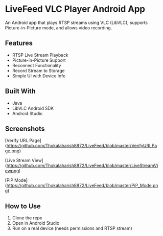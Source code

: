 # LiveFeed VLC Player Android App

An Android app that plays RTSP streams using VLC (LibVLC), supports Picture-in-Picture mode, and allows video recording.

## Features
- RTSP Live Stream Playback
- Picture-in-Picture Support
- Reconnect Functionality
- Record Stream to Storage
- Simple UI with Device Info

## Built With
- Java
- LibVLC Android SDK
- Android Studio

## Screenshots
[Verify URL Page] (https://github.com/Thokalaharish8872/LiveFeed/blob/master/VerifyURLPage.png)

[Live Stream View] (https://github.com/Thokalaharish8872/LiveFeed/blob/master/LiveStreamViewpng)

[PiP Mode] (https://github.com/Thokalaharish8872/LiveFeed/blob/master/PiP_Mode.png)

## How to Use
1. Clone the repo
2. Open in Android Studio
3. Run on a real device (needs permissions and RTSP stream)
